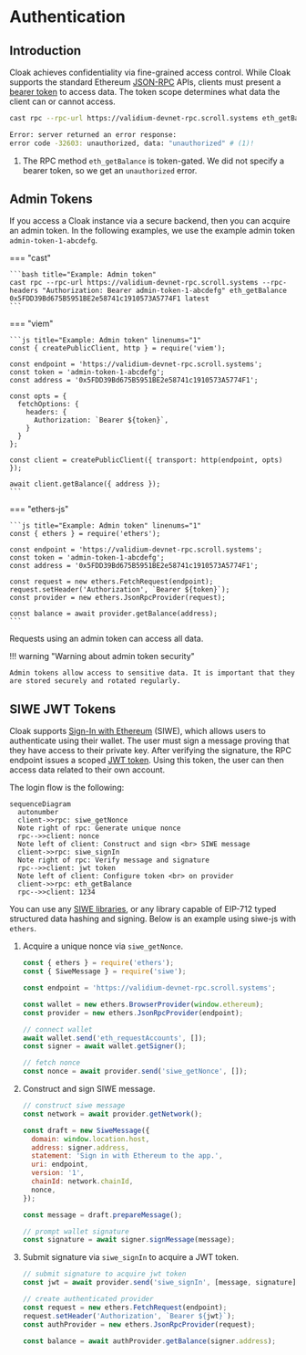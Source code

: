 # Authentication

## Introduction

Cloak achieves confidentiality via fine-grained access control.
While Cloak supports the standard Ethereum [JSON-RPC](https://ethereum.org/developers/docs/apis/json-rpc) APIs, clients must present a [bearer token](https://developer.mozilla.org/en-US/docs/Web/HTTP/Guides/Authentication#bearer) to access data.
The token scope determines what data the client can or cannot access.

```bash title="Example: Unauthorized access"
cast rpc --rpc-url https://validium-devnet-rpc.scroll.systems eth_getBalance 0x5FDD39Bd675B5951BE2e58741c1910573A5774F1 latest
```

```bash
Error: server returned an error response:
error code -32603: unauthorized, data: "unauthorized" # (1)!
```

1. The RPC method `eth_getBalance` is token-gated.
   We did not specify a bearer token, so we get an `unauthorized` error.


## Admin Tokens

If you access a Cloak instance via a secure backend, then you can acquire an admin token.
In the following examples, we use the example admin token `admin-token-1-abcdefg`.

=== "cast"

    ```bash title="Example: Admin token"
    cast rpc --rpc-url https://validium-devnet-rpc.scroll.systems --rpc-headers "Authorization: Bearer admin-token-1-abcdefg" eth_getBalance 0x5FDD39Bd675B5951BE2e58741c1910573A5774F1 latest
    ```

=== "viem"

    ```js title="Example: Admin token" linenums="1"
    const { createPublicClient, http } = require('viem');

    const endpoint = 'https://validium-devnet-rpc.scroll.systems';
    const token = 'admin-token-1-abcdefg';
    const address = '0x5FDD39Bd675B5951BE2e58741c1910573A5774F1';

    const opts = {
      fetchOptions: {
        headers: {
          Authorization: `Bearer ${token}`,
        }
      }
    };

    const client = createPublicClient({ transport: http(endpoint, opts) });

    await client.getBalance({ address });
    ```

=== "ethers-js"

    ```js title="Example: Admin token" linenums="1"
    const { ethers } = require('ethers');

    const endpoint = 'https://validium-devnet-rpc.scroll.systems';
    const token = 'admin-token-1-abcdefg';
    const address = '0x5FDD39Bd675B5951BE2e58741c1910573A5774F1';

    const request = new ethers.FetchRequest(endpoint);
    request.setHeader('Authorization', `Bearer ${token}`);
    const provider = new ethers.JsonRpcProvider(request);

    const balance = await provider.getBalance(address);
    ```

Requests using an admin token can access all data.

!!! warning "Warning about admin token security"

    Admin tokens allow access to sensitive data. It is important that they are stored securely and rotated regularly.


## SIWE JWT Tokens

Cloak supports [Sign-In with Ethereum](https://docs.login.xyz) (SIWE), which allows users to authenticate using their wallet.
The user must sign a message proving that they have access to their private key.
After verifying the signature, the RPC endpoint issues a scoped [JWT token](https://auth0.com/docs/secure/tokens/json-web-tokens).
Using this token, the user can then access data related to their own account.

The login flow is the following:

``` mermaid
sequenceDiagram
  autonumber
  client->>rpc: siwe_getNonce
  Note right of rpc: Generate unique nonce
  rpc-->>client: nonce
  Note left of client: Construct and sign <br> SIWE message
  client->>rpc: siwe_signIn
  Note right of rpc: Verify message and signature
  rpc-->>client: jwt token
  Note left of client: Configure token <br> on provider
  client->>rpc: eth_getBalance
  rpc-->>client: 1234
```

You can use any [SIWE libraries](https://docs.login.xyz), or any library capable of EIP-712 typed structured data hashing and signing.
Below is an example using siwe-js with `ethers`.

1. Acquire a unique nonce via `siwe_getNonce`.

    ```js title="Example: SIWE with browser wallet (1/3)" linenums="1" hl_lines="14-14"
    const { ethers } = require('ethers');
    const { SiweMessage } = require('siwe');

    const endpoint = 'https://validium-devnet-rpc.scroll.systems';

    const wallet = new ethers.BrowserProvider(window.ethereum);
    const provider = new ethers.JsonRpcProvider(endpoint);

    // connect wallet
    await wallet.send('eth_requestAccounts', []);
    const signer = await wallet.getSigner();

    // fetch nonce
    const nonce = await provider.send('siwe_getNonce', []);
    ```

2. Construct and sign SIWE message.

    ```js title="Example: SIWE with browser wallet (2/3)" linenums="16" hl_lines="17-17"
    // construct siwe message
    const network = await provider.getNetwork();

    const draft = new SiweMessage({
      domain: window.location.host,
      address: signer.address,
      statement: 'Sign in with Ethereum to the app.',
      uri: endpoint,
      version: '1',
      chainId: network.chainId,
      nonce,
    });

    const message = draft.prepareMessage();

    // prompt wallet signature
    const signature = await signer.signMessage(message);
    ```

3. Submit signature via `siwe_signIn` to acquire a JWT token.

    ```js title="Example: SIWE with browser wallet (3/3)" linenums="34" hl_lines="2-2"
    // submit signature to acquire jwt token
    const jwt = await provider.send('siwe_signIn', [message, signature]);

    // create authenticated provider
    const request = new ethers.FetchRequest(endpoint);
    request.setHeader('Authorization', `Bearer ${jwt}`);
    const authProvider = new ethers.JsonRpcProvider(request);

    const balance = await authProvider.getBalance(signer.address);
    ```
